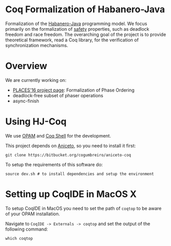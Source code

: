 # Coq Formalization of Habanero-Java

Formalization of the
[Habanero-Java](https://wiki.rice.edu/confluence/display/HABANERO/Habanero-Java)
programming model.
We focus primarily on the formalization of [safety](https://en.wikipedia.org/wiki/Type_safety)
properties, such as deadlock freedom and race freedom.
The overarching goal of the project is to provide theoretical framework,
read a Coq library, for the verification of synchronization mechanisms.

# Overview

We are currently working on:
* [PLACES'16 project page](https://github.com/cogumbreiro/hj-coq/wiki/PLACES%2716): Formalization of Phase Ordering
* deadlock-free subset of phaser operations
* async-finish 

# Using HJ-Coq

We use [OPAM](https://opam.ocaml.org/) and [Coq Shell](https://github.com/coq/opam-coq-shell)
for the development.

This project depends on [Aniceto](https://bitbucket.org/cogumbreiro/aniceto-coq),
so you need to install it first:
```
git clone https://bitbucket.org/cogumbreiro/aniceto-coq
```

To setup the requirements of this software do:
```
source dev.sh # to install dependencies and setup the environment
```

# Setting up CoqIDE in MacOS X

To setup CoqIDE in MacOS you need to set the path of `coqtop` to be aware
of your OPAM installation.

Navigate to `CoqIDE -> Externals -> coqtop` and set the output of the
following command:

```
which coqtop
```
